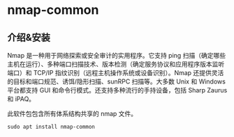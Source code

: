# nmap-common

## 介绍&安装

Nmap 是一种用于网络探索或安全审计的实用程序。它支持 ping 扫描（确定哪些主机在运行）、多种端口扫描技术、版本检测（确定服务协议和应用程序版本监听端口）和 TCP/IP 指纹识别（远程主机操作系统或设备识别）。Nmap 还提供灵活的目标和端口规范、诱饵/隐形扫描、sunRPC 扫描等。大多数 Unix 和 Windows 平台都支持 GUI 和命令行模式。还支持多种流行的手持设备，包括 Sharp Zaurus 和 iPAQ。

此软件包包含所有体系结构共享的 nmap 文件。

```shell
sudo apt install nmap-common
```
